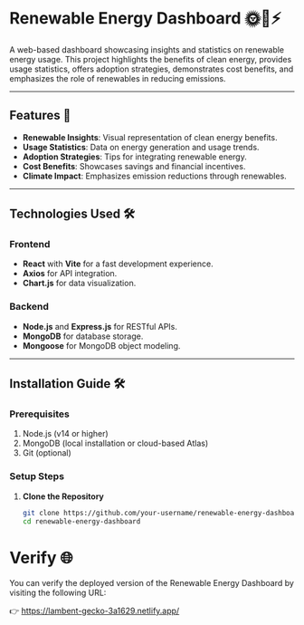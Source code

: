 # Renewable Energy Dashboard 🌞💨⚡

A web-based dashboard showcasing insights and statistics on renewable energy usage. This project highlights the benefits of clean energy, provides usage statistics, offers adoption strategies, demonstrates cost benefits, and emphasizes the role of renewables in reducing emissions.

---

## Features 🚀
- **Renewable Insights**: Visual representation of clean energy benefits.
- **Usage Statistics**: Data on energy generation and usage trends.
- **Adoption Strategies**: Tips for integrating renewable energy.
- **Cost Benefits**: Showcases savings and financial incentives.
- **Climate Impact**: Emphasizes emission reductions through renewables.

---

## Technologies Used 🛠️

### Frontend
- **React** with **Vite** for a fast development experience.
- **Axios** for API integration.
- **Chart.js** for data visualization.

### Backend
- **Node.js** and **Express.js** for RESTful APIs.
- **MongoDB** for database storage.
- **Mongoose** for MongoDB object modeling.

---

## Installation Guide 🛠️

### Prerequisites
1. Node.js (v14 or higher)
2. MongoDB (local installation or cloud-based Atlas)
3. Git (optional)

### Setup Steps

1. **Clone the Repository**
   ```bash
   git clone https://github.com/your-username/renewable-energy-dashboard.git
   cd renewable-energy-dashboard

# Verify 🌐

You can verify the deployed version of the Renewable Energy Dashboard by visiting the following URL:

👉 https://lambent-gecko-3a1629.netlify.app/



